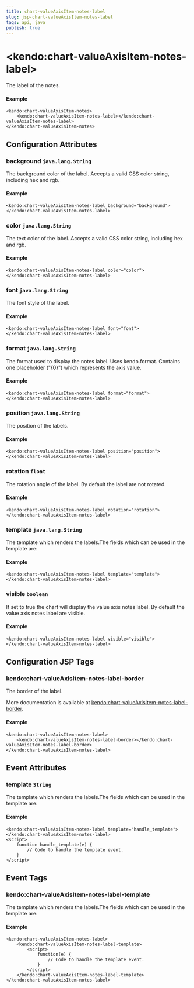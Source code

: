 ```yaml
---
title: chart-valueAxisItem-notes-label
slug: jsp-chart-valueAxisItem-notes-label
tags: api, java
publish: true
---
```


# \<kendo:chart-valueAxisItem-notes-label\>

The label of the notes.

#### Example
    <kendo:chart-valueAxisItem-notes>
        <kendo:chart-valueAxisItem-notes-label></kendo:chart-valueAxisItem-notes-label>
    </kendo:chart-valueAxisItem-notes>

## Configuration Attributes

### background `java.lang.String`

The background color of the label. Accepts a valid CSS color string, including hex and rgb.

#### Example
    <kendo:chart-valueAxisItem-notes-label background="background">
    </kendo:chart-valueAxisItem-notes-label>

### color `java.lang.String`

The text color of the label. Accepts a valid CSS color string, including hex and rgb.

#### Example
    <kendo:chart-valueAxisItem-notes-label color="color">
    </kendo:chart-valueAxisItem-notes-label>

### font `java.lang.String`

The font style of the label.

#### Example
    <kendo:chart-valueAxisItem-notes-label font="font">
    </kendo:chart-valueAxisItem-notes-label>

### format `java.lang.String`

The format used to display the notes label. Uses kendo.format. Contains one placeholder ("{0}") which represents the axis value.

#### Example
    <kendo:chart-valueAxisItem-notes-label format="format">
    </kendo:chart-valueAxisItem-notes-label>

### position `java.lang.String`

The position of the labels.

#### Example
    <kendo:chart-valueAxisItem-notes-label position="position">
    </kendo:chart-valueAxisItem-notes-label>

### rotation `float`

The rotation angle of the label. By default the label are not rotated.

#### Example
    <kendo:chart-valueAxisItem-notes-label rotation="rotation">
    </kendo:chart-valueAxisItem-notes-label>

### template `java.lang.String`

The template which renders the labels.The fields which can be used in the template are:

#### Example
    <kendo:chart-valueAxisItem-notes-label template="template">
    </kendo:chart-valueAxisItem-notes-label>

### visible `boolean`

If set to true the chart will display the value axis notes label. By default the value axis notes label are visible.

#### Example
    <kendo:chart-valueAxisItem-notes-label visible="visible">
    </kendo:chart-valueAxisItem-notes-label>


##  Configuration JSP Tags

### kendo:chart-valueAxisItem-notes-label-border

The border of the label.

More documentation is available at [kendo:chart-valueAxisItem-notes-label-border](chart/valueaxisitem-notes-label-border).

#### Example

    <kendo:chart-valueAxisItem-notes-label>
        <kendo:chart-valueAxisItem-notes-label-border></kendo:chart-valueAxisItem-notes-label-border>
    </kendo:chart-valueAxisItem-notes-label>


## Event Attributes

### template `String`

The template which renders the labels.The fields which can be used in the template are:


#### Example
    <kendo:chart-valueAxisItem-notes-label template="handle_template">
    </kendo:chart-valueAxisItem-notes-label>
    <script>
        function handle_template(e) {
            // Code to handle the template event.
        }
    </script>

## Event Tags

### kendo:chart-valueAxisItem-notes-label-template

The template which renders the labels.The fields which can be used in the template are:


#### Example
    <kendo:chart-valueAxisItem-notes-label>
        <kendo:chart-valueAxisItem-notes-label-template>
            <script>
                function(e) {
                    // Code to handle the template event.
                }
            </script>
        </kendo:chart-valueAxisItem-notes-label-template>
    </kendo:chart-valueAxisItem-notes-label>

 

